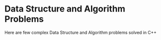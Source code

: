 # Data Structure and Algorithm Problems

Here are few complex Data Structure and Algorithm problems solved in C++